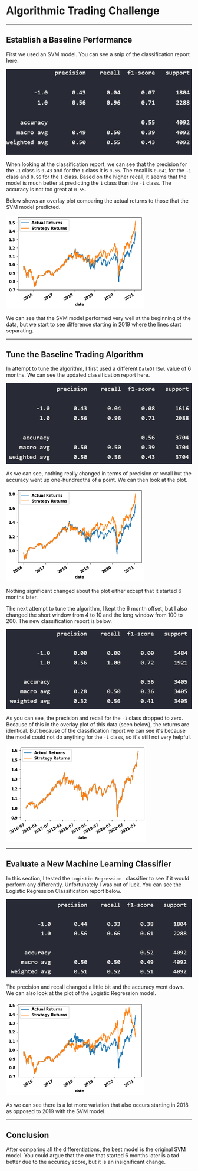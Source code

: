 # Algorithmic Trading Challenge
---

## Establish a Baseline Performance

First we used an SVM model. You can see a snip of the classification report here.

![SVM Classification Report](images/svm_class_report.jpg)

When looking at the classification report, we can see that the precision for the `-1` class is `0.43` and for the `1` class it is `0.56`. The recall is `0.041` for the `-1` class and `0.96` for the `1` class. Based on the higher recall, it seems that the model is much better at predicting the `1` class than the `-1` class. The accuracy is not too great at `0.55`.

Below shows an overlay plot comparing the actual returns to those that the SVM model predicted. 

![SVM Plot](images/output.png)

We can see that the SVM model performed very well at the beginning of the data, but we start to see difference starting in 2019 where the lines start separating.

---

## Tune the Baseline Trading Algorithm

In attempt to tune the algorithm, I first used a different ```DateOffSet``` value of 6 months. We can see the updated classification report here. 

![Six Month Offset Report](images/six_month_offset_report.jpg)

As we can see, nothing really changed in terms of precision or recall but the accuracy went up one-hundredths of a point. We can then look at the plot. 

![Six Month Offset Plot](images/six_month_offset_plot.png)

Nothing significant changed about the plot either except that it started 6 months later. 

The next attempt to tune the algorithm, I kept the 6 month offset, but I also changed the short window from 4 to 10 and the long window from 100 to 200. The new classification report is below. 

![Short/Long Change Report](images/short_long_change_report.jpg)

As you can see, the precision and recall for the `-1` class dropped to zero. Because of this in the overlay plot of this data (seen below), the returns are identical. But because of the classification report we can see it's because the model could not do anything for the `-1` class, so it's still not very helpful. 

![Short/Long Change Plot](images/short_long_change_report.png)

---

## Evaluate a New Machine Learning Classifier

In this section, I tested the `Logistic Regression ` classifier to see if it would perform any differently. Unfortunately I was out of luck. You can see the Logistic Regression Classification report below. 

![Logistic Regression Report](images/lr_report.jpg)

The precision and recall changed a little bit and the accuracy went down. We can also look at the plot of the Logistic Regression model. 

![Logistic Regression Plot](images/lr_output.png)

As we can see there is a lot more variation that also occurs starting in 2018 as opposed to 2019 with the SVM model.

---

## Conclusion

After comparing all the differentiations, the best model is the original SVM model. You could argue that the one that started 6 months later is a tad better due to the accuracy score, but it is an insignificant change. 
